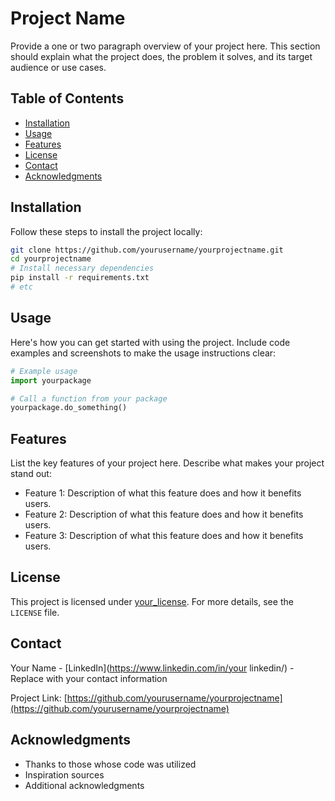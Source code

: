 # Project Name

Provide a one or two paragraph overview of your project here. This section should explain what the project does, the problem it solves, and its target audience or use cases.

## Table of Contents

- [Installation](#installation)
- [Usage](#usage)
- [Features](#features)
- [License](#license)
- [Contact](#contact)
- [Acknowledgments](#acknowledgments)

## Installation

Follow these steps to install the project locally:

```bash
git clone https://github.com/yourusername/yourprojectname.git
cd yourprojectname
# Install necessary dependencies
pip install -r requirements.txt
# etc
```

## Usage

Here's how you can get started with using the project. Include code examples and screenshots to make the usage instructions clear:

```python
# Example usage
import yourpackage

# Call a function from your package
yourpackage.do_something()
```

## Features

List the key features of your project here. Describe what makes your project stand out:

- Feature 1: Description of what this feature does and how it benefits users.
- Feature 2: Description of what this feature does and how it benefits users.
- Feature 3: Description of what this feature does and how it benefits users.

## License

This project is licensed under [your_license](./LICENSE). For more details, see the `LICENSE` file.

## Contact

Your Name - [LinkedIn](https://www.linkedin.com/in/your linkedin/) - Replace with your contact information

Project Link: [https://github.com/yourusername/yourprojectname](https://github.com/yourusername/yourprojectname)

## Acknowledgments

- Thanks to those whose code was utilized
- Inspiration sources
- Additional acknowledgments
